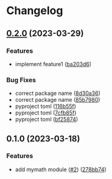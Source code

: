 # Changelog

## [0.2.0](https://github.com/avijitpal9/semver-release/compare/v0.1.0...v0.2.0) (2023-03-29)


### Features

* implement feature1 ([ba203d6](https://github.com/avijitpal9/semver-release/commit/ba203d60f3b7d9ae99128733e770fa3f7e3ee64b))


### Bug Fixes

* correct package name ([8d30a36](https://github.com/avijitpal9/semver-release/commit/8d30a364f84122c81f2fb0b9c6bdba3ae3be6c33))
* correct package name ([85b7980](https://github.com/avijitpal9/semver-release/commit/85b798071e4a51b92e7ffa4d8a1fab659f1b433d))
* pyproject toml ([116b55f](https://github.com/avijitpal9/semver-release/commit/116b55f77b2b1334b6103a046814bbafb34b6102))
* pyproject toml ([7cfb85f](https://github.com/avijitpal9/semver-release/commit/7cfb85fd622ac247ddc0192246ba94a258f74539))
* pyproject toml ([bf25874](https://github.com/avijitpal9/semver-release/commit/bf2587426841b66354a1febc76eeb0094712ccaf))

## 0.1.0 (2023-03-18)


### Features

* add mymath module ([#2](https://github.com/avijitpal9/semver-release/issues/2)) ([278bb74](https://github.com/avijitpal9/semver-release/commit/278bb740a4be6f7a93a42acd168aad91b18b3763))
